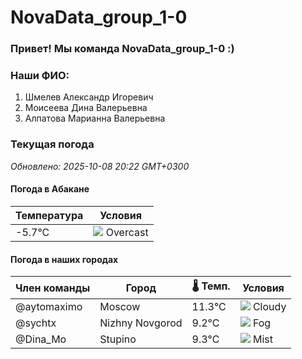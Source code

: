 # NovaData_group_1-0
### Привет! Мы команда NovaData_group_1-0 :)

### Наши ФИО:
1. Шмелев Александр Игоревич
2. Моисеева Дина Валерьевна
3. Алпатова Марианна Валерьевна

### Текущая погода
<!-- WEATHER:START -->
_Обновлено: 2025-10-08 20:22 GMT+0300_

#### Погода в Абакане

| Температура | Условия |
|-------------|----------|
| -5.7°C     | ![](https://cdn.weatherapi.com/weather/64x64/night/122.png) Overcast |

#### Погода в наших городах

| Член команды  | Город               | 🌡️ Темп.  | Условия          |
|---------------|---------------------|-----------|--------------------|
| @aytomaximo    | Moscow              |   11.3°C | ![](https://cdn.weatherapi.com/weather/64x64/night/119.png) Cloudy       |
| @sychtx        | Nizhny Novgorod     |    9.2°C | ![](https://cdn.weatherapi.com/weather/64x64/night/248.png) Fog          |
| @Dina_Mo       | Stupino             |    9.3°C | ![](https://cdn.weatherapi.com/weather/64x64/night/143.png) Mist         |

<!-- WEATHER:END -->

